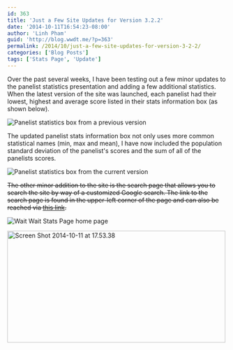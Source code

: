 ```yaml
---
id: 363
title: 'Just a Few Site Updates for Version 3.2.2'
date: '2014-10-11T16:54:23-08:00'
author: 'Linh Pham'
guid: 'http://blog.wwdt.me/?p=363'
permalink: /2014/10/just-a-few-site-updates-for-version-3-2-2/
categories: ['Blog Posts']
tags: ['Stats Page', 'Update']
---
```


Over the past several weeks, I have been testing out a few minor updates to the panelist statistics presentation and adding a few additional statistics. When the latest version of the site was launched, each panelist had their lowest, highest and average score listed in their stats information box (as shown below).

![Panelist statistics box from a previous version](/images/2014/04/wwdtme_updated_pnlstatsbox.png)

The updated panelist stats information box not only uses more common statistical names (min, max and mean), I have now included the population standard deviation of the panelist's scores and the sum of all of the panelists scores.

![Panelist statistics box from the current version](/images/2014/10/Screen-Shot-2014-10-11-at-16.36.46.png)

<del>The other minor addition to the site is the search page that allows you to search the site by way of a customized Google search. The link to the search page is found in the upper-left corner of the page and can also be reached via [this link](https://stats.wwdt.me/search).</del>

![Wait Wait Stats Page home page](/images/2014/10/Screen-Shot-2014-10-11-at-17.53.38.png)

<a href="http://blog.wwdt.me/wp-content/uploads/2014/10/Screen-Shot-2014-10-11-at-17.53.38.png"><img class="aligncenter size-medium wp-image-365" src="http://blog.wwdt.me/wp-content/uploads/2014/10/Screen-Shot-2014-10-11-at-17.53.38-500x256.png" alt="Screen Shot 2014-10-11 at 17.53.38" width="500" height="256" /></a>
